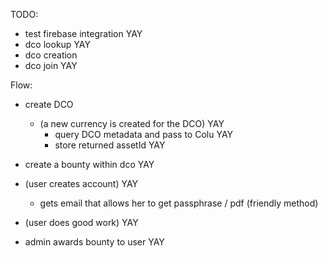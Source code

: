 TODO:

- test firebase integration YAY
- dco lookup YAY
- dco creation  
- dco join YAY

Flow:

- create DCO
  - (a new currency is created for the DCO) YAY
     - query DCO metadata and pass to Colu YAY
     - store returned assetId YAY

- create a bounty within dco YAY
- (user creates account) YAY
    - gets email that allows her to get passphrase / pdf (friendly method) 
- (user does good work) YAY
- admin awards bounty to user YAY
